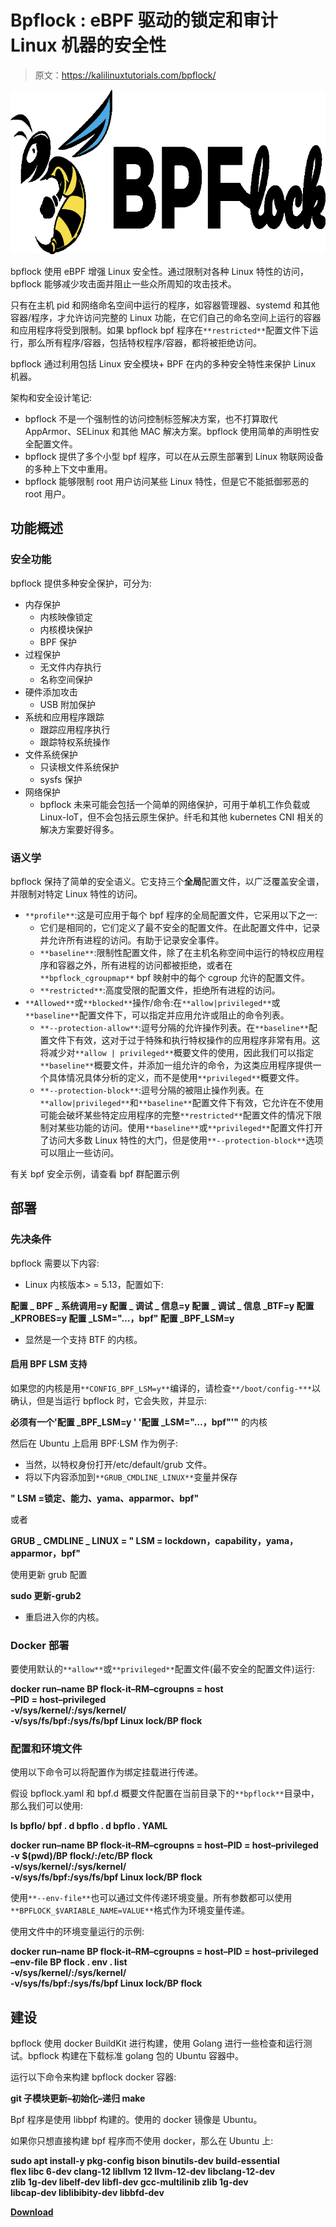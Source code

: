 # Bpflock : eBPF 驱动的锁定和审计 Linux 机器的安全性

> 原文：<https://kalilinuxtutorials.com/bpflock/>

[![](img/0215b3bcf09d1ba9b452783d8e3ba081.png)](https://blogger.googleusercontent.com/img/b/R29vZ2xl/AVvXsEhi0IOUaz_THnNfPH8TBBy7MXgQPchaYiww2p97ypUzkQZEFyDX5bFDcZ9QYAw7TgUCvzArD-tpRgF3JgC35wsCkYTvhiWksNREx9vQpNSICaQZ_AGfmwSb4pDQNks5Hg8CrTFQrFfPSGdsxadPgQHJN-IhOUe9MImdUCnGx5Uts-_qk-Tb9jFdEblt/s728/bpflock-logo-small%20(1).png)

bpflock 使用 eBPF 增强 Linux 安全性。通过限制对各种 Linux 特性的访问，bpflock 能够减少攻击面并阻止一些众所周知的攻击技术。

只有在主机 pid 和网络命名空间中运行的程序，如容器管理器、systemd 和其他容器/程序，才允许访问完整的 Linux 功能，在它们自己的命名空间上运行的容器和应用程序将受到限制。如果 bpflock bpf 程序在`**restricted**`配置文件下运行，那么所有程序/容器，包括特权程序/容器，都将被拒绝访问。

bpflock 通过利用包括 Linux 安全模块+ BPF 在内的多种安全特性来保护 Linux 机器。

架构和安全设计笔记:

*   bpflock 不是一个强制性的访问控制标签解决方案，也不打算取代 AppArmor、SELinux 和其他 MAC 解决方案。bpflock 使用简单的声明性安全配置文件。
*   bpflock 提供了多个小型 bpf 程序，可以在从云原生部署到 Linux 物联网设备的多种上下文中重用。
*   bpflock 能够限制 root 用户访问某些 Linux 特性，但是它不能抵御邪恶的 root 用户。

## 功能概述

### 安全功能

bpflock 提供多种安全保护，可分为:

*   内存保护
    *   内核映像锁定
    *   内核模块保护
    *   BPF 保护
*   过程保护
    *   无文件内存执行
    *   名称空间保护
*   硬件添加攻击
    *   USB 附加保护
*   系统和应用程序跟踪
    *   跟踪应用程序执行
    *   跟踪特权系统操作
*   文件系统保护
    *   只读根文件系统保护
    *   sysfs 保护
*   网络保护
    *   bpflock 未来可能会包括一个简单的网络保护，可用于单机工作负载或 Linux-IoT，但不会包括云原生保护。纤毛和其他 kubernetes CNI 相关的解决方案要好得多。

### 语义学

bpflock 保持了简单的安全语义。它支持三个**全局**配置文件，以广泛覆盖安全谱，并限制对特定 Linux 特性的访问。

*   `**profile**`:这是可应用于每个 bpf 程序的全局配置文件，它采用以下之一:
    *   它们是相同的，它们定义了最不安全的配置文件。在此配置文件中，记录并允许所有进程的访问。有助于记录安全事件。
    *   `**baseline**`:限制性配置文件，除了在主机名称空间中运行的特权应用程序和容器之外，所有进程的访问都被拒绝，或者在`**bpflock_cgroupmap**` bpf 映射中的每个 cgroup 允许的配置文件。
    *   `**restricted**`:高度受限的配置文件，拒绝所有进程的访问。
*   `**Allowed**`或`**blocked**`操作/命令:在`**allow|privileged**`或`**baseline**`配置文件下，可以指定并应用允许或阻止的命令列表。
    *   `**--protection-allow**`:逗号分隔的允许操作列表。在`**baseline**`配置文件下有效，这对于过于特殊和执行特权操作的应用程序非常有用。这将减少对`**allow | privileged**`概要文件的使用，因此我们可以指定`**baseline**`概要文件，并添加一组允许的命令，为这类应用程序提供一个具体情况具体分析的定义，而不是使用`**privileged**`概要文件。
    *   `**--protection-block**`:逗号分隔的被阻止操作列表。在`**allow|privileged**`和`**baseline**`配置文件下有效，它允许在不使用可能会破坏某些特定应用程序的完整`**restricted**`配置文件的情况下限制对某些功能的访问。使用`**baseline**`或`**privileged**`配置文件打开了访问大多数 Linux 特性的大门，但是使用`**--protection-block**`选项可以阻止一些访问。

有关 bpf 安全示例，请查看 bpf 群配置示例

## 部署

### 先决条件

bpflock 需要以下内容:

*   Linux 内核版本> = 5.13，配置如下:

**配置 _ BPF _ 系统调用=y
配置 _ 调试 _ 信息=y
配置 _ 调试 _ 信息 _BTF=y
配置 _KPROBES=y
配置 _LSM="…，bpf"
配置 _BPF_LSM=y**

*   显然是一个支持 BTF 的内核。

#### 启用 BPF LSM 支持

如果您的内核是用`**CONFIG_BPF_LSM=y**`编译的，请检查`**/boot/config-***`以确认，但是当运行 bpflock 时，它会失败，并显示:

**必须有一个'配置 _BPF_LSM=y ' '配置 _LSM=\"…，bpf\"'"** 的内核

然后在 Ubuntu 上启用 BPF·LSM 作为例子:

*   当然，以特权身份打开/etc/default/grub 文件。
*   将以下内容添加到`**GRUB_CMDLINE_LINUX**`变量并保存

**" LSM =锁定、能力、yama、apparmor、bpf"**

或者

**GRUB _ CMDLINE _ LINUX = " LSM = lockdown，capability，yama，apparmor，bpf"**

使用更新 grub 配置

**sudo 更新-grub2**

*   重启进入你的内核。

### Docker 部署

要使用默认的`**allow**`或`**privileged**`配置文件(最不安全的配置文件)运行:

**docker run–name BP flock-it–RM–cgroupns = host \
–PID = host–privileged \
-v/sys/kernel/:/sys/kernel/\
-v/sys/fs/bpf:/sys/fs/bpf Linux lock/BP flock**

### 配置和环境文件

使用以下命令可以将配置作为绑定挂载进行传递。

假设 bpflock.yaml 和 bpf.d 概要文件配置在当前目录下的`**bpflock**`目录中，那么我们可以使用:

**ls bpflo/
bpf . d bpflo . d bpflo . YAML**

**docker run–name BP flock-it–RM–cgroupns = host–PID = host–privileged \
-v $(pwd)/BP flock/:/etc/BP flock \
-v/sys/kernel/:/sys/kernel/\
-v/sys/fs/bpf:/sys/fs/bpf Linux lock/BP flock**

使用`**--env-file**`也可以通过文件传递环境变量。所有参数都可以使用`**BPFLOCK_$VARIABLE_NAME=VALUE**`格式作为环境变量传递。

使用文件中的环境变量运行的示例:

**docker run–name BP flock-it–RM–cgroupns = host–PID = host–privileged \
–env-file BP flock . env . list \
-v/sys/kernel/:/sys/kernel/\
-v/sys/fs/bpf:/sys/fs/bpf Linux lock/BP flock**

## 建设

bpflock 使用 docker BuildKit 进行构建，使用 Golang 进行一些检查和运行测试。bpflock 构建在下载标准 golang 包的 Ubuntu 容器中。

运行以下命令来构建 bpflock docker 容器:

**git 子模块更新–初始化–递归
make**

Bpf 程序是使用 libbpf 构建的。使用的 docker 镜像是 Ubuntu。

如果你只想直接构建 bpf 程序而不使用 docker，那么在 Ubuntu 上:

**sudo apt install-y pkg-config bison binutils-dev build-essential \
flex libc 6-dev clang-12 libllvm 12 llvm-12-dev libclang-12-dev \
zlib 1g-dev libelf-dev libfl-dev gcc-multilinib zlib 1g-dev \
libcap-dev liblibibity-dev libbfd-dev**

[**Download**](https://github.com/linux-lock/bpflock#5-build)